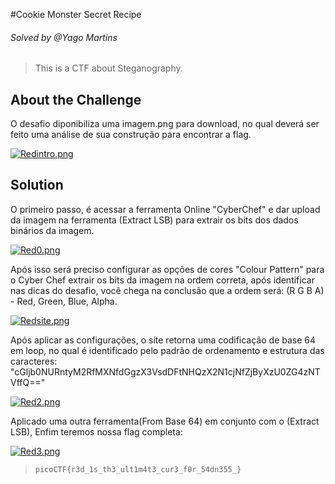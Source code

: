 #Cookie Monster Secret Recipe
###### Solved by @Yago Martins
> This is a CTF about Steganography.
## About the Challenge
O desafio diponibiliza uma imagem.png para download, no qual deverá ser feito uma análise de sua construção para encontrar a flag.

[![Redintro.png](https://i.postimg.cc/Nj5Y9mpk/Redintro.png)](https://postimg.cc/hXWNNzFX)


## Solution
O primeiro passo, é acessar a ferramenta Online "CyberChef" e dar upload da imagem na ferramenta (Extract LSB) para extrair os bits dos dados binários da imagem.

[![Red0.png](https://i.postimg.cc/HLgZDCc8/Red0.png)](https://postimg.cc/w1wcLZk9)

Após isso será preciso configurar as opções de cores "Colour Pattern" para o Cyber Chef extrair os bits da imagem na ordem correta, após identificar nas dicas do desafio, você chega na conclusão que a ordem será: (R G B A) - Red, Green, Blue, Alpha.

[![Redsite.png](https://i.postimg.cc/QtrHJ0z3/Redsite.png)](https://postimg.cc/3yn8KC7S)

Após aplicar as configurações, o site retorna uma codificação de base 64 em loop, no qual é identificado pelo padrão de ordenamento e estrutura das caracteres: "cGljb0NURntyM2RfMXNfdGgzX3VsdDFtNHQzX2N1cjNfZjByXzU0ZG4zNTVffQ=="

[![Red2.png](https://i.postimg.cc/gjxFXPKk/Red2.png)](https://postimg.cc/2LNXMMJP)

Aplicado uma outra ferramenta(From Base 64) em conjunto com o (Extract LSB), Enfim teremos nossa flag completa:

[![Red3.png](https://i.postimg.cc/fTFX0jMw/Red3.png)](https://postimg.cc/mtYhv9cq)

>`picoCTF{r3d_1s_th3_ult1m4t3_cur3_f0r_54dn355_}`
 
